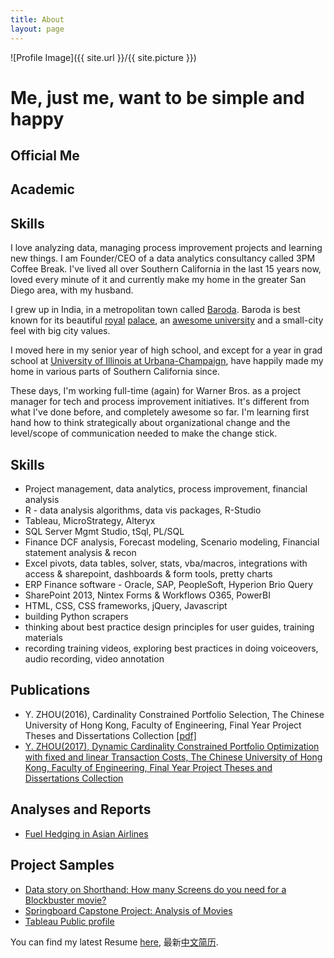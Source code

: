 ```yaml
---
title: About
layout: page
---
```

![Profile Image]({{ site.url }}/{{ site.picture }})

<h1> Me, just me, want to be simple and happy </h1>


<h2>Official Me</h2>


<h2>Academic</h2>


<h2>Skills</h2>

<p>I love analyzing data, managing process improvement projects and learning new things. I am Founder/CEO of a data analytics consultancy called 3PM Coffee Break. I've lived all over Southern California in the last 15 years now, loved every minute of it and currently make my home in the greater San Diego area, with my husband.</p>

<p>I grew up in India, in a metropolitan town called <a href="https://en.wikipedia.org/wiki/Vadodara" target="_blank">Baroda</a>. Baroda is best known for its beautiful <a href="https://upload.wikimedia.org/wikipedia/commons/6/67/Baroda_Lvp.JPG" target="_blank">royal</a> <a href="https://en.wikipedia.org/wiki/Laxmi_Vilas_Palace,_Vadodara" target="_blank">palace</a>, an <a href="https://en.wikipedia.org/wiki/Maharaja_Sayajirao_University_of_Baroda" target="_blank">awesome university</a> and a small-city feel with big city values.</p>

<p>I moved here in my senior year of high school, and except for a year in grad school at <a href="http://illinois.edu/" target="_blank">University of Illinois at Urbana-Champaign</a>, have happily made my home in various parts of Southern California since.</p>

<p>These days, I'm working full-time (again) for Warner Bros. as a project manager for tech and process improvement initiatives. It's different from what I've done before, and completely awesome so far. I'm learning first hand how to think strategically about organizational change and the level/scope of communication needed to make the change stick.</p>

<h2>Skills</h2>

<ul class="skill-list">
	<li>Project management, data analytics, process improvement, financial analysis</li>
	<li>R - data analysis algorithms, data vis packages, R-Studio</li>
	<li>Tableau, MicroStrategy, Alteryx</li>
	<li>SQL Server Mgmt Studio, tSql, PL/SQL</li>
	<li>Finance DCF analysis, Forecast modeling, Scenario modeling, Financial statement analysis & recon</li>
	<li>Excel pivots, data tables, solver, stats, vba/macros, integrations with access & sharepoint, dashboards & form tools, pretty charts</li>
	<li>ERP Finance software - Oracle, SAP, PeopleSoft, Hyperion Brio Query</li>
	<li>SharePoint 2013, Nintex Forms & Workflows O365, PowerBI</li>
	<li>HTML, CSS, CSS frameworks, jQuery, Javascript</li>
	<li>building Python scrapers</li>
	<li>thinking about best practice design principles for user guides, training materials</li>
	<li>recording training videos, exploring best practices in doing voiceovers, audio recording, video annotation</li>
</ul>

<h2>Publications</h2>

<ul>
    <li>Y. ZHOU(2016), Cardinality Constrained Portfolio Selection, The Chinese University of Hong Kong, Faculty of Engineering, Final Year Project Theses and Dissertations Collection <a href="yyyxxxzzz.github.io/assets/images/about/thesis.pdf">[pdf]	</a></li>
    <li><a href="yyyxxxzzz.github.io/assets/images/about/thesis.2.pdf">Y. ZHOU(2017), Dynamic Cardinality Constrained Portfolio Optimization with fixed and linear Transaction Costs, The Chinese University of Hong Kong, Faculty of Engineering, Final Year Project Theses and Dissertations Collection</a></li>
</ul>

<h2>Analyses and Reports</h2>

<ul>
    <li><a href="">Fuel Hedging in Asian Airlines</a></li>
</ul>


<h2>Project Samples</h2>

<ul>
	<li><a href="http://soc.sh/n2IqhVcpTf" target="_blank">Data story on Shorthand: How many Screens do you need for a Blockbuster movie?</a></li>
	<li><a href="https://github.com/aannasw/movies-capstone/blob/master/Capstone%20Project.pdf" target="_blank">Springboard Capstone Project: Analysis of Movies</a></li>
	<li><a href="http://public.tableau.com/profile/arti#!/" target="_blank">Tableau Public profile</a></li>
</ul>


You can find my latest Resume [here](https://yyyxxxzzz.github.io/assets/images/about/Zhou_Grad._4.pdf), 最新[中文简历](https://yyyxxxzzz.github.io/assets/images/about/Zhou_Grad._4中.pdf).

